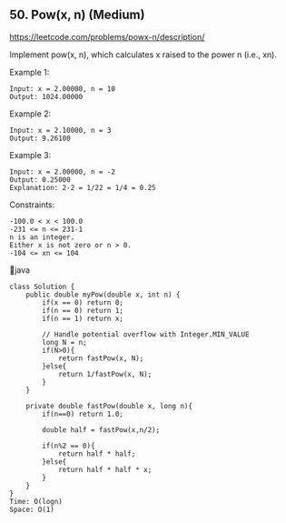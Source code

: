 ## 50. Pow(x, n) (Medium)
https://leetcode.com/problems/powx-n/description/

Implement pow(x, n), which calculates x raised to the power n (i.e., xn).

 

Example 1:
    
    Input: x = 2.00000, n = 10
    Output: 1024.00000
Example 2:

    Input: x = 2.10000, n = 3
    Output: 9.26100
Example 3:

    Input: x = 2.00000, n = -2
    Output: 0.25000
    Explanation: 2-2 = 1/22 = 1/4 = 0.25
     

Constraints:

    -100.0 < x < 100.0
    -231 <= n <= 231-1
    n is an integer.
    Either x is not zero or n > 0.
    -104 <= xn <= 104
  
  🦚java
  
    class Solution {
        public double myPow(double x, int n) {
            if(x == 0) return 0;
            if(n == 0) return 1;
            if(n == 1) return x;
    
            // Handle potential overflow with Integer.MIN_VALUE
            long N = n;
            if(N>0){
                return fastPow(x, N);
            }else{
                return 1/fastPow(x, N);
            }
        }
    
        private double fastPow(double x, long n){
            if(n==0) return 1.0;
    
            double half = fastPow(x,n/2);
    
            if(n%2 == 0){
                return half * half;
            }else{
                return half * half * x;
            }
        }
    }
    Time: O(logn)
    Space: O(1)
